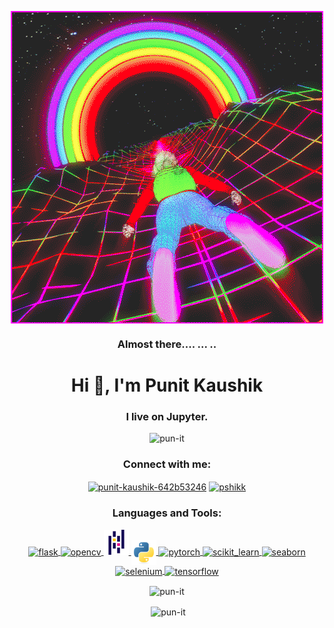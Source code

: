 <p align="center"> <img align = "center" src="https://github.com/Pun-it/Pun-it/blob/main/cc56e0b6b1b73f8165e2e8efd09e3cf3.gif"/>
  
<h3  align = "center"> Almost there.... ... .. 
</p>
<h1 align="center">Hi 👋, I'm Punit Kaushik</h1>
<h3 align="center">I live on Jupyter.</h3>

<p align="center"> <img src="https://komarev.com/ghpvc/?username=pun-it&label=Profile%20views&color=0e75b6&style=flat" alt="pun-it" /> </p>

<h3 align="center">Connect with me:</h3>
<p align="center">
<a href="https://linkedin.com/in/punit-kaushik-642b53246" target="blank"><img align="center" src="https://raw.githubusercontent.com/rahuldkjain/github-profile-readme-generator/master/src/images/icons/Social/linked-in-alt.svg" alt="punit-kaushik-642b53246" height="30" width="40" /></a>
<a href="https://kaggle.com/pshikk" target="blank"><img align="center" src="https://raw.githubusercontent.com/rahuldkjain/github-profile-readme-generator/master/src/images/icons/Social/kaggle.svg" alt="pshikk" height="30" width="40" /></a>
</p>

<h3 align="center">Languages and Tools:</h3>
<p align="center"> <a href="https://flask.palletsprojects.com/" target="_blank" rel="noreferrer"> <img align = "center" src="https://www.vectorlogo.zone/logos/pocoo_flask/pocoo_flask-icon.svg" alt="flask" width="40" height="40"/> </a> <a href="https://opencv.org/" target="_blank" rel="noreferrer"> <img align = "center" src="https://www.vectorlogo.zone/logos/opencv/opencv-icon.svg" alt="opencv" width="40" height="40"/> </a> <a href="https://pandas.pydata.org/" target="_blank" rel="noreferrer"> <img src="https://raw.githubusercontent.com/devicons/devicon/2ae2a900d2f041da66e950e4d48052658d850630/icons/pandas/pandas-original.svg" alt="pandas" width="40" height="40"/> </a> <a href="https://www.python.org" target="_blank" rel="noreferrer"> <img align = "center" src="https://raw.githubusercontent.com/devicons/devicon/master/icons/python/python-original.svg" alt="python" width="40" height="40"/> </a> <a href="https://pytorch.org/" target="_blank" rel="noreferrer"> <img align = "center" src="https://www.vectorlogo.zone/logos/pytorch/pytorch-icon.svg" alt="pytorch" width="40" height="40"/> </a> <a href="https://scikit-learn.org/" target="_blank" rel="noreferrer"> <img align = "center" src="https://upload.wikimedia.org/wikipedia/commons/0/05/Scikit_learn_logo_small.svg" alt="scikit_learn" width="40" height="40"/> </a> <a href="https://seaborn.pydata.org/" target="_blank" rel="noreferrer"> <img align = "center" src="https://seaborn.pydata.org/_images/logo-mark-lightbg.svg" alt="seaborn" width="40" height="40"/> </a> <a href="https://www.selenium.dev" target="_blank" rel="noreferrer"> <img align = "center" src="https://raw.githubusercontent.com/detain/svg-logos/780f25886640cef088af994181646db2f6b1a3f8/svg/selenium-logo.svg" alt="selenium" width="40" height="40"/> </a> <a href="https://www.tensorflow.org" target="_blank" rel="noreferrer"> <img align = "center"src="https://www.vectorlogo.zone/logos/tensorflow/tensorflow-icon.svg" alt="tensorflow" width="40" height="40"/> </a> </p>

<p align = "center"><img align = "center" src="https://github-readme-stats.vercel.app/api/top-langs?username=pun-it&show_icons=true&locale=en&layout=compact" alt="pun-it" /></p>

<p align = "center">&nbsp;<img align="center" src="https://github-readme-stats.vercel.app/api?username=pun-it&show_icons=true&locale=en" alt="pun-it" /></p>
